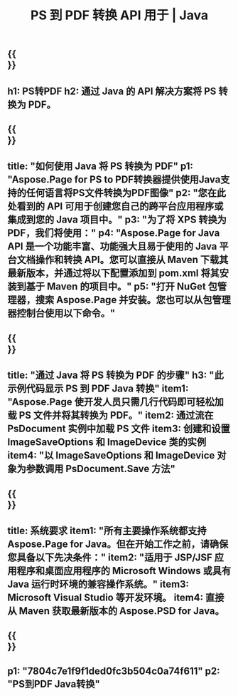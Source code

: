 ﻿---
translation: true
template: /_templates/_conversion-child-java.md
title: PS 到 PDF 转换 API 用于 | Java
url: /java/conversion/ps-to-pdf/
description: PS 格式到 PDF 文件的示例 Java 转换代码。使用此示例代码在任何基于 Web 或桌面 Java 的应用程序中将 PS 转换为 PDF。
informat: PS
outformat: PDF
otherformats: XPS EPS
---

{{<section banner>}}
---
h1: PS转PDF
h2: 通过 Java 的 API 解决方案将 PS 转换为 PDF。
---

{{<section overview>}}
---
title: "如何使用 Java 将 PS 转换为 PDF"
p1: "Aspose.Page for PS to PDF转换器提供使用Java支持的任何语言将PS文件转换为PDF图像"
p2: "您在此处看到的 API 可用于创建您自己的跨平台应用程序或集成到您的 Java 项目中。"
p3: "为了将 XPS 转换为 PDF，我们将使用："
p4: "Aspose.Page for Java API 是一个功能丰富、功能强大且易于使用的 Java 平台文档操作和转换 API。您可以直接从 Maven 下载其最新版本，并通过将以下配置添加到 pom.xml 将其安装到基于 Maven 的项目中。"
p5: "打开 NuGet 包管理器，搜索 Aspose.Page 并安装。您也可以从包管理器控制台使用以下命令。"
---

{{<section feature1>}}
---
title: "通过 Java 将 PS 转换为 PDF 的步骤"
h3: "此示例代码显示 PS 到 PDF Java 转换"
item1: "Aspose.Page 使开发人员只需几行代码即可轻松加载 PS 文件并将其转换为 PDF。"
item2: 通过流在 PsDocument 实例中加载 PS 文件
item3: 创建和设置 ImageSaveOptions 和 ImageDevice 类的实例
item4: "以 ImageSaveOptions 和 ImageDevice 对象为参数调用 PsDocument.Save 方法"
---

{{<section feature2>}}
---
title: 系统要求
item1: "所有主要操作系统都支持 Aspose.Page for Java。但在开始工作之前，请确保您具备以下先决条件："
item2: "适用于 JSP/JSF 应用程序和桌面应用程序的 Microsoft Windows 或具有 Java 运行时环境的兼容操作系统。"
item3: Microsoft Visual Studio 等开发环境。
item4: 直接从 Maven 获取最新版本的 Aspose.PSD for Java。
---

{{<section gist>}}
---
p1: "7804c7e1f9f1ded0fc3b504c0a74f611"
p2: "PS到PDF Java转换"
---
